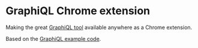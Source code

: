 # GraphiQL Chrome extension

Making the great [GraphiQL tool](https://github.com/graphql/graphiql) available anywhere as a Chrome extension.

Based on the [GraphiQL example code](https://github.com/graphql/graphiql/tree/master/examples/graphiql-webpack).
